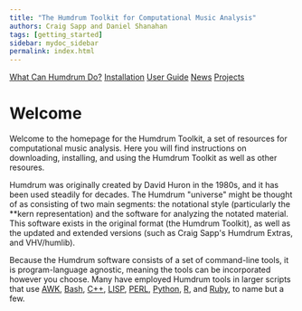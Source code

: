 ```yaml
---
title: "The Humdrum Toolkit for Computational Music Analysis"
authors: Craig Sapp and Daniel Shanahan
tags: [getting_started]
sidebar: mydoc_sidebar
permalink: index.html
---
```


<p class="text-center">
<a href="./about" class="btn btn-primary btn-lg btn-responsive">What Can Humdrum Do?</a>
<a href="http://slack.bundler.io" class="btn btn-primary btn-lg btn-responsive">Installation</a>
<a href="/man/bundle-install.1.html" class="btn btn-primary btn-lg btn-responsive">User Guide</a>
<a href="./news" class="btn btn-primary btn-lg btn-responsive">News</a>
<a href="./projects" class="btn btn-primary btn-lg btn-responsive">Projects</a>
</p>

# Welcome

Welcome to the homepage for the Humdrum Toolkit, a set of resources
for computational music analysis.  Here you will find instructions
on downloading, installing, and using the Humdrum Toolkit as well
as other resoures.

Humdrum was originally created by David Huron in the 1980s, and it
has been used steadily for decades. The Humdrum "universe" might
be thought of as consisting of two main segments: the notational
style (particularly the \*\*kern representation) and the software
for analyzing the notated material. This software exists in the
original format (the Humdrum Toolkit), as well as the updated and
extended versions (such as Craig Sapp's Humdrum Extras, and VHV/humlib).

Because the Humdrum software consists of a set of command-line
tools, it is program-language agnostic, meaning the tools can be
incorporated however you choose.  Many have employed Humdrum tools
in larger scripts that use
<a taget="_blank" href="https://en.wikipedia.org/wiki/AWK">AWK</a>,
<a taget="_blank" href="https://itnext.io/bash-scripting-everything-you-need-to-know-about-bash-shell-programming-cd08595f2fba">Bash</a>, 
<a taget="_blank" href="https://en.wikipedia.org/wiki/C%2B%2B">C++</a>, 
<a taget="_blank" href="https://en.wikipedia.org/wiki/Lisp_(programming_language)">LISP</a>, 
<a taget="_blank" href="https://www.perl.org">PERL</a>, 
<a taget="_blank" href="https://www.python.org">Python</a>,
<a taget="_blank" href="https://www.r-project.org">R</a>, 
and 
<a taget="_blank" href="https://www.ruby-lang.org/en">Ruby</a>, 
to name but a few.


